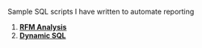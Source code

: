 Sample SQL scripts I have written to automate reporting

1. **[RFM Analysis](https://github.com/DataSolveProblems/Jie-s-Data-Analysis-Portfolio/blob/main/Analysis%20(reports)/RFM%20Analysis.sql)**
2. **[Dynamic SQL](https://github.com/DataSolveProblems/Jie-s-Data-Analysis-Portfolio/blob/main/Analysis%20(reports)/dynamic%20SQL.sql)**
